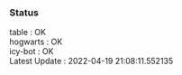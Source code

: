 ### Status


table : OK  
hogwarts : OK  
icy-bot : OK  
Latest Update : 2022-04-19 21:08:11.552135
